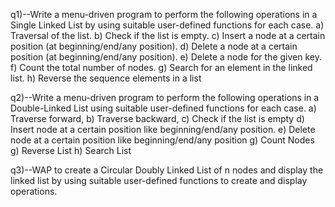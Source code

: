 q1)--Write a menu-driven program to perform the following operations in a Single Linked
List by using suitable user-defined functions for each case.
a) Traversal of the list.
b) Check if the list is empty.
c) Insert a node at a certain position (at beginning/end/any position).
d) Delete a node at a certain position (at beginning/end/any position).
e) Delete a node for the given key.
f) Count the total number of nodes.
g) Search for an element in the linked list.
h) Reverse the sequence elements in a list

q2)--Write a menu-driven program to perform the following operations in a Double-Linked
List using suitable user-defined functions for each case.
a) Traverse forward,
b) Traverse backward,
c) Check if the list is empty
d) Insert node at a certain position like beginning/end/any position.
e) Delete node at a certain position like beginning/end/any position
g) Count Nodes
g) Reverse List
h) Search List

q3)--WAP to create a Circular Doubly Linked List of n nodes and display the linked list by
using suitable user-defined functions to create and display operations.